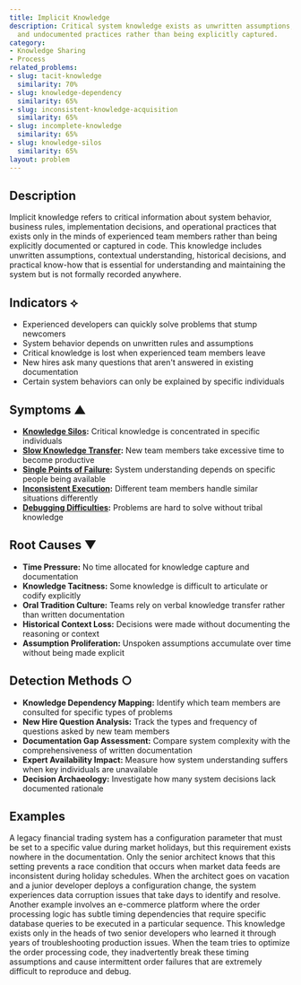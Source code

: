 ```yaml
---
title: Implicit Knowledge
description: Critical system knowledge exists as unwritten assumptions, tribal knowledge,
  and undocumented practices rather than being explicitly captured.
category:
- Knowledge Sharing
- Process
related_problems:
- slug: tacit-knowledge
  similarity: 70%
- slug: knowledge-dependency
  similarity: 65%
- slug: inconsistent-knowledge-acquisition
  similarity: 65%
- slug: incomplete-knowledge
  similarity: 65%
- slug: knowledge-silos
  similarity: 65%
layout: problem
---
```


## Description

Implicit knowledge refers to critical information about system behavior, business rules, implementation decisions, and operational practices that exists only in the minds of experienced team members rather than being explicitly documented or captured in code. This knowledge includes unwritten assumptions, contextual understanding, historical decisions, and practical know-how that is essential for understanding and maintaining the system but is not formally recorded anywhere.

## Indicators ⟡

- Experienced developers can quickly solve problems that stump newcomers
- System behavior depends on unwritten rules and assumptions
- Critical knowledge is lost when experienced team members leave
- New hires ask many questions that aren't answered in existing documentation
- Certain system behaviors can only be explained by specific individuals

## Symptoms ▲

- **[Knowledge Silos](knowledge-silos.md):** Critical knowledge is concentrated in specific individuals
- **[Slow Knowledge Transfer](slow-knowledge-transfer.md):** New team members take excessive time to become productive
- **[Single Points of Failure](single-points-of-failure.md):** System understanding depends on specific people being available
- **[Inconsistent Execution](inconsistent-execution.md):** Different team members handle similar situations differently
- **[Debugging Difficulties](debugging-difficulties.md):** Problems are hard to solve without tribal knowledge

## Root Causes ▼

- **Time Pressure:** No time allocated for knowledge capture and documentation
- **Knowledge Tacitness:** Some knowledge is difficult to articulate or codify explicitly
- **Oral Tradition Culture:** Teams rely on verbal knowledge transfer rather than written documentation
- **Historical Context Loss:** Decisions were made without documenting the reasoning or context
- **Assumption Proliferation:** Unspoken assumptions accumulate over time without being made explicit

## Detection Methods ○

- **Knowledge Dependency Mapping:** Identify which team members are consulted for specific types of problems
- **New Hire Question Analysis:** Track the types and frequency of questions asked by new team members
- **Documentation Gap Assessment:** Compare system complexity with the comprehensiveness of written documentation
- **Expert Availability Impact:** Measure how system understanding suffers when key individuals are unavailable
- **Decision Archaeology:** Investigate how many system decisions lack documented rationale

## Examples

A legacy financial trading system has a configuration parameter that must be set to a specific value during market holidays, but this requirement exists nowhere in the documentation. Only the senior architect knows that this setting prevents a race condition that occurs when market data feeds are inconsistent during holiday schedules. When the architect goes on vacation and a junior developer deploys a configuration change, the system experiences data corruption issues that take days to identify and resolve. Another example involves an e-commerce platform where the order processing logic has subtle timing dependencies that require specific database queries to be executed in a particular sequence. This knowledge exists only in the heads of two senior developers who learned it through years of troubleshooting production issues. When the team tries to optimize the order processing code, they inadvertently break these timing assumptions and cause intermittent order failures that are extremely difficult to reproduce and debug.